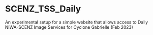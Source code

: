 # SCENZ_TSS_Daily
An experimental setup for a simple website that allows access to Daily NIWA-SCENZ  Image Services for Cyclone Gabrielle (Feb 2023)
